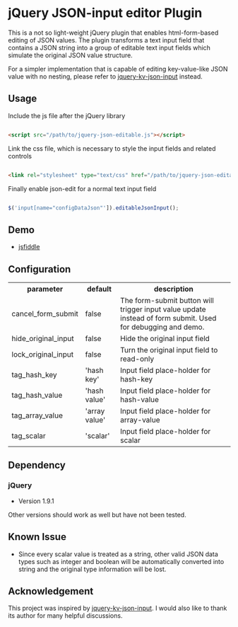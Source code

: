 # jQuery JSON-input editor Plugin

This is a not so light-weight jQuery plugin that enables html-form-based editing of JSON values. 
The plugin transforms a text input field that contains a JSON string into a group of
editable text input fields which simulate the original JSON value structure. 

For a simpler implementation that is capable of editing key-value-like JSON value with no nesting, 
please refer to [jquery-kv-json-input](https://github.com/whuhacker/jquery-kv-json-input) instead.


## Usage

Include the js file after the jQuery library

``` html

<script src="/path/to/jquery-json-editable.js"></script>


```

Link the css file, which is necessary to style the input fields and related controls


``` html

<link rel="stylesheet" type="text/css" href="/path/to/jquery-json-editable.css">


```

Finally enable json-edit for a normal text input field

``` javascript

$('input[name="configDataJson"']).editableJsonInput();

```

## Demo

* [jsfiddle](http://jsfiddle.net/7m0x29m3/16/)


## Configuration

<table>
<tr>
<th>parameter</th>
<th>default </th>
<th>description </th>
</tr>
<tr>
<td>cancel_form_submit</td><td>false</td><td>The form-submit button will trigger input value update instead of form submit. Used for debugging and demo. </td>
</tr>
<tr>
<td>hide_original_input</td><td>false</td><td>Hide the original input field</td>
</tr>
<tr>
<td>lock_original_input</td><td>false</td><td>Turn the original input field to read-only </td>
</tr>
<tr>
<td>tag_hash_key</td><td>'hash key'</td><td>Input field place-holder for hash-key</td>
</tr>
<tr>
<td>tag_hash_value</td><td>'hash value'</td><td>Input field place-holder for hash-value</td>
</tr>
<tr>
<td>tag_array_value</td><td>'array value'</td><td>Input field place-holder for array-value</td>
</tr>
<tr>
<td>tag_scalar</td><td>'scalar'</td><td>Input field place-holder for scalar</td>
</tr>
</table>

## Dependency

### jQuery

* Version 1.9.1

Other versions should work as well but have not been tested.

## Known Issue

* Since every scalar value is treated as a string, other valid JSON data types such as 
integer and boolean will be automatically converted into string and the original
type information will be lost.


## Acknowledgement

This project was inspired by [jquery-kv-json-input](https://github.com/whuhacker/jquery-kv-json-input).
I would also like to thank its author for many helpful discussions.

